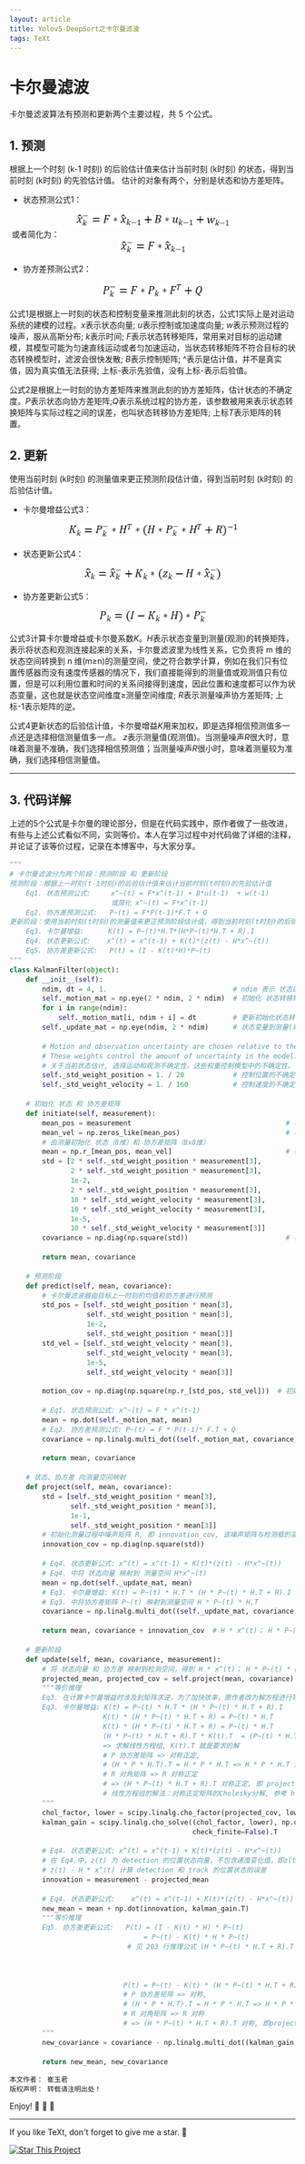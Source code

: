 ```yaml
---
layout: article
title: Yolov5-DeepSort之卡尔曼滤波
tags: TeXt
---
```

# 卡尔曼滤波
卡尔曼滤波算法有预测和更新两个主要过程，共 5 个公式。
## 1. 预测
根据上一个时刻 (k-1 时刻) 的后验估计值来估计当前时刻 (k时刻) 的状态，得到当前时刻 (k时刻) 的先验估计值。 估计的对象有两个，分别是状态和协方差矩阵。

- 状态预测公式1：
<div align=center><img src="https://raw.githubusercontent.com/YujunCui/YujunCui.github.io/master/assets/images/kalman/1卡尔曼状态预测公式.png" style="zoom:80%;" /></div>
​        或者简化为：
<div align=center><img src="https://raw.githubusercontent.com/YujunCui/YujunCui.github.io/master/assets/images/kalman/1卡尔曼状态预测公式_简化.png" style="zoom:80%;" /></div>

- 协方差预测公式2：
<div align=center><img src="https://raw.githubusercontent.com/YujunCui/YujunCui.github.io/master/assets/images/kalman/2卡尔曼协方差预测公式.png" style="zoom:80%;" /></div>

公式1是根据上一时刻的状态和控制变量来推测此刻的状态，公式1实际上是对运动系统的建模的过程。*x*表示状态向量; *u*表示控制或加速度向量; *w*表示预测过程的噪声，服从高斯分布; *k*表示时间; *F*表示状态转移矩阵，常用来对目标的运动建模，其模型可能为匀速直线运动或者匀加速运动，当状态转移矩阵不符合目标的状态转换模型时，滤波会很快发散; *B*表示控制矩阵; ^表示是估计值，并不是真实值，因为真实值无法获得; 上标-表示先验值，没有上标-表示后验值。

公式2是根据上一时刻的协方差矩阵来推测此刻的协方差矩阵，估计状态的不确定度。*P*表示状态向协方差矩阵;*Q*表示系统过程的协方差，该参数被用来表示状态转换矩阵与实际过程之间的误差，也叫状态转移协方差矩阵; 上标*T*表示矩阵的转置。


## 2. 更新
使用当前时刻 (k时刻) 的测量值来更正预测阶段估计值，得到当前时刻 (k时刻) 的后验估计值。

- 卡尔曼增益公式3：
<div align=center><img src="https://raw.githubusercontent.com/YujunCui/YujunCui.github.io/master/assets/images/kalman/3卡尔曼增益公式.png" style="zoom:80%;" /></div>

- 状态更新公式4：
<div align=center><img src="https://raw.githubusercontent.com/YujunCui/YujunCui.github.io/master/assets/images/kalman/4卡尔曼状态更新公式.png" style="zoom:80%;" /></div>

- 协方差更新公式5：
<div align=center><img src="https://raw.githubusercontent.com/YujunCui/YujunCui.github.io/master/assets/images/kalman/5卡尔曼协方差更新公式.png" style="zoom:80%;" /></div>

公式3计算卡尔曼增益或卡尔曼系数*K*。*H*表示状态变量到测量(观测)的转换矩阵，表示将状态和观测连接起来的关系，卡尔曼滤波里为线性关系，它负责将 m 维的状态空间转换到 n 维(m≥n)的测量空间，使之符合数学计算，例如在我们只有位置传感器而没有速度传感器的情况下，我们直接能得到的测量值或观测值只有位置，但是可以利用位置和时间的关系间接得到速度，因此位置和速度都可以作为状态变量，这也就是状态空间维度≥测量空间维度; *R*表示测量噪声协方差矩阵; 上标-1表示矩阵的逆。

公式4更新状态的后验估计值，卡尔曼增益*K*用来加权，即是选择相信预测值多一点还是选择相信测量值多一点。 *z*表示测量值(观测值)。当测量噪声*R*很大时，意味着测量不准确，我们选择相信预测值；当测量噪声*R*很小时，意味着测量较为准确，我们选择相信测量值。



- - -
## 3. 代码详解

上述的5个公式是卡尔曼的理论部分，但是在代码实践中，原作者做了一些改进，有些与上述公式看似不同，实则等价。本人在学习过程中对代码做了详细的注释，并论证了该等价过程，记录在本博客中，与大家分享。

```python
"""
# 卡尔曼滤波分为两个阶段：预测阶段 和 更新阶段
预测阶段：根据上一时刻(t-1时刻)的后验估计值来估计当前时刻(t时刻)的先验估计值
    Eq1. 状态预测公式:     x^~(t) = F*x^(t-1) + B*u(t-1)  + w(t-1) 
                         或简化 x^~(t) = F*x^(t-1)
    Eq2. 协方差预测公式:   P~(t) = F*P(t-1)*F.T + Q
更新阶段：使用当前时刻(t时刻)的测量值来更正预测阶段估计值，得到当前时刻(t时刻)的后验估计值
    Eq3. 卡尔曼增益:      K(t) = P~(t)*H.T*(H*P~(t)*H.T + R).I
    Eq4. 状态更新公式:    x^(t) = x^(t-1) + K(t)*(z(t) - H*x^~(t))
    Eq5. 协方差更新公式:   P(t) = (I - K(t)*H)*P~(t)
"""
class KalmanFilter(object):
    def __init__(self):
        ndim, dt = 4, 1.                               # ndim 表示 状态的维度；dt 表示 时间差分，即 Δt
        self._motion_mat = np.eye(2 * ndim, 2 * ndim)  # 初始化 状态转移矩阵 F
        for i in range(ndim):
            self._motion_mat[i, ndim + i] = dt         # 更新初始化状态转移矩阵的一阶导数分量
        self._update_mat = np.eye(ndim, 2 * ndim)      # 状态变量到测量(观测)变量的转换矩阵 H

        # Motion and observation uncertainty are chosen relative to the current state estimate.
        # These weights control the amount of uncertainty in the model.
        # 关于当前状态估计, 选择运动和观测不确定性。这些权重控制模型中的不确定性。
        self._std_weight_position = 1. / 20            # 控制位置的不确定性
        self._std_weight_velocity = 1. / 160           # 控制速度的不确定性

    # 初始化 状态 和 协方差矩阵
    def initiate(self, measurement):
        mean_pos = measurement                                      # 状态-位置分量
        mean_vel = np.zeros_like(mean_pos)                          # 状态-速度分量
        # 由测量初始化 状态（8维）和 协方差矩阵（8x8维）
        mean = np.r_[mean_pos, mean_vel]                            # 初始状态(合并位置和速度)
        std = [2 * self._std_weight_position * measurement[3],
               2 * self._std_weight_position * measurement[3],
               1e-2,
               2 * self._std_weight_position * measurement[3],
               10 * self._std_weight_velocity * measurement[3],
               10 * self._std_weight_velocity * measurement[3],
               1e-5,
               10 * self._std_weight_velocity * measurement[3]]
        covariance = np.diag(np.square(std))                        # 初始协方差矩阵

        return mean, covariance
        
    # 预测阶段
    def predict(self, mean, covariance):
        # 卡尔曼滤波器由目标上一时刻的均值和协方差进行预测
        std_pos = [self._std_weight_position * mean[3],
                   self._std_weight_position * mean[3],
                   1e-2,
                   self._std_weight_position * mean[3]]
        std_vel = [self._std_weight_velocity * mean[3],
                   self._std_weight_velocity * mean[3],
                   1e-5,
                   self._std_weight_velocity * mean[3]]

        motion_cov = np.diag(np.square(np.r_[std_pos, std_vel]))  # 初始化过程噪声矩阵

        # Eq1. 状态预测公式: x^~(t) = F * x^(t-1)
        mean = np.dot(self._motion_mat, mean)
        # Eq2. 协方差预测公式: P~(t) = F * P(t-1)* F.T + Q
        covariance = np.linalg.multi_dot((self._motion_mat, covariance, self._motion_mat.T)) + motion_cov

        return mean, covariance
        
    # 状态、协方差 向测量空间映射
    def project(self, mean, covariance):
        std = [self._std_weight_position * mean[3],
               self._std_weight_position * mean[3],
               1e-1,
               self._std_weight_position * mean[3]]
        # 初始化测量过程中噪声矩阵 R, 即 innovation_cov, 该噪声矩阵与检测框的高相关 ，它是一个4x4的对角矩阵
        innovation_cov = np.diag(np.square(std))

        # Eq4. 状态更新公式: x^(t) = x^(t-1) + K(t)*(z(t) - H*x^~(t))
        # Eq4. 中将 状态向量 映射到 测量空间 H*x^~(t)
        mean = np.dot(self._update_mat, mean)
        # Eq3. 卡尔曼增益: K(t) = P~(t) * H.T * (H * P~(t) * H.T + R).I
        # Eq3. 中将协方差矩阵 P~(t) 映射到测量空间 H * P~(t) * H.T
        covariance = np.linalg.multi_dot((self._update_mat, covariance, self._update_mat.T))

        return mean, covariance + innovation_cov  # H * x^(t)； H * P~(t) * H.T + R
        
    # 更新阶段
    def update(self, mean, covariance, measurement):
        # 将 状态向量 和 协方差 映射到检测空间，得到 H * x^(t)； H * P~(t) * H.T + R
        projected_mean, projected_cov = self.project(mean, covariance)
        """等价推理
        Eq3. 在计算卡尔曼增益时涉及到矩阵求逆，为了加快效率，原作者改为解方程进行等价操作。以下是等价推理：
        Eq3. 卡尔曼增益: K(t) = P~(t) * H.T * (H * P~(t) * H.T + R).I
                       K(t) * (H * P~(t) * H.T + R) = P~(t) * H.T
                       K(t) * (H * P~(t) * H.T + R) = P~(t) * H.T
                       (H * P~(t) * H.T + R).T * K(t).T  = (P~(t) * H.T).T
                       => 求解线性方程组, K(t).T 就是要求的解
                       # P 协方差矩阵 => 对称正定, 
                       # (H * P * H.T).T = H * P * H.T => H * P * H.T 对称正定
                       # R 对角矩阵 => R 对称正定
                       # => (H * P~(t) * H.T + R).T 对称正定, 即 projected_cov 对称正定
                       # 线性方程组的解法：对称正定矩阵的Cholesky分解, 参考 https://zhuanlan.zhihu.com/p/113313013
        """
        chol_factor, lower = scipy.linalg.cho_factor(projected_cov, lower=True, check_finite=False) #矩阵分解
        kalman_gain = scipy.linalg.cho_solve((chol_factor, lower), np.dot(covariance, self._update_mat.T).T,
                                             check_finite=False).T

        # Eq4. 状态更新公式: x^(t) = x^(t-1) + K(t)*(z(t) - H*x^~(t))
        # 在 Eq4.中，z(t) 为 detection 的位置状态向量，不包含速度变化值，即z(t)=[cx, cy, r, h]
        # z(t) - H * x^(t) 计算 detection 和 track 的位置状态的误差
        innovation = measurement - projected_mean

        # Eq4. 状态更新公式:    x^(t) = x^(t-1) + K(t)*(z(t) - H*x^~(t))
        new_mean = mean + np.dot(innovation, kalman_gain.T)
        """等价推理
        Eq5. 协方差更新公式:   P(t) = (I - K(t) * H) * P~(t) 
                                 = P~(t) - K(t) * H * P~(t)  
                             # 见 203 行推理公式 (H * P~(t) * H.T + R).T * K(t).T = (P~(t) * H.T).T
                                                                                = H * P~(t).T   
                                                                                # P 协方差矩阵 => 对称
                                                                                = H * P~(t)
                            P(t) = P~(t) - K(t) * (H * P~(t) * H.T + R).T * K(t).T
                            # P 协方差矩阵 => 对称, 
                            # (H * P * H.T).T = H * P * H.T => H * P * H.T 对称
                            # R 对角矩阵 => R 对称
                            # => (H * P~(t) * H.T + R).T 对称, 即projected_cov对称
        """
        new_covariance = covariance - np.linalg.multi_dot((kalman_gain, projected_cov, kalman_gain.T))

        return new_mean, new_covariance


```



```
本文作者： 崔玉君
版权声明： 转载请注明出处！
```

Enjoy! :ghost: :ghost: :ghost:

<!--more-->

---

If you like TeXt, don't forget to give me a star. :star2:

[![Star This Project](https://img.shields.io/github/stars/kitian616/jekyll-TeXt-theme.svg?label=StZZars&style=social)](https://github.com/kitian616/jekyll-TeXt-theme/)